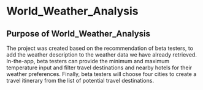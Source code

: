 # World_Weather_Analysis

## Purpose of World_Weather_Analysis
The project was created based on the recommendation of beta testers, to add the weather description to the weather data we have already retrieved. In-the-app, beta testers can provide the minimum and maximum temperature input and filter travel destinations and nearby hotels for their weather preferences. Finally, beta testers will choose four cities to create a travel itinerary from the list of potential travel destinations.